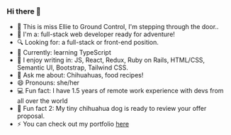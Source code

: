 ### Hi there 👋

- :rocket: This is miss Ellie to Ground Control, I'm stepping through the door..
- :crown: I'm a: full-stack web developer ready for adventure!
- :mag: Looking for: a full-stack or front-end position.
- 🌱 Currently: learning TypeScript
- :pencil: I enjoy writing in: JS, React, Redux, Ruby on Rails, HTML/CSS, Semantic UI, Bootstrap, Tailwind CSS.
- 💬 Ask me about: Chihuahuas, food recipes! 
- 😄 Pronouns: she/her
- :computer: Fun fact: I have 1.5 years of remote work experience with devs from all over the world
- :dog: Fun fact 2: My tiny chihuahua dog is ready to review your offer proposal.
- :zap: You can check out my portfolio [here](https://elizabeth-villalejos.netlify.app)
